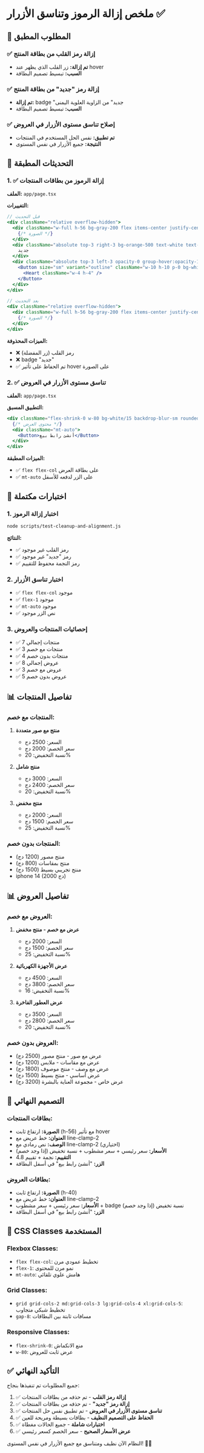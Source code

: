 # ملخص إزالة الرموز وتناسق الأزرار ✅

## 🎯 المطلوب المطبق

### ✅ إزالة رمز القلب من بطاقة المنتج
- **تم إزالة:** زر القلب الذي يظهر عند hover
- **السبب:** تبسيط تصميم البطاقة

### ✅ إزالة رمز "جديد" من بطاقة المنتج
- **تم إزالة:** badge "جديد" من الزاوية العلوية اليمنى
- **السبب:** تبسيط تصميم البطاقة

### ✅ إصلاح تناسق مستوى الأزرار في العروض
- **تم تطبيق:** نفس الحل المستخدم في المنتجات
- **النتيجة:** جميع الأزرار في نفس المستوى

## 🔧 التحديثات المطبقة

### 1. ✅ إزالة الرموز من بطاقات المنتجات

**الملف:** `app/page.tsx`

**التغييرات:**
```jsx
// قبل التحديث
<div className="relative overflow-hidden">
  <div className="w-full h-56 bg-gray-200 flex items-center justify-center group-hover:scale-105 transition-transform duration-300">
    {/* الصورة */}
  </div>
  <div className="absolute top-3 right-3 bg-orange-500 text-white text-xs px-3 py-1 rounded-full font-bold">
    جديد
  </div>
  <div className="absolute top-3 left-3 opacity-0 group-hover:opacity-100 transition-opacity">
    <Button size="sm" variant="outline" className="w-10 h-10 p-0 bg-white/90 backdrop-blur-sm">
      <Heart className="w-4 h-4" />
    </Button>
  </div>
</div>

// بعد التحديث
<div className="relative overflow-hidden">
  <div className="w-full h-56 bg-gray-200 flex items-center justify-center group-hover:scale-105 transition-transform duration-300">
    {/* الصورة */}
  </div>
</div>
```

**الميزات المحذوفة:**
- ❌ رمز القلب (زر المفضلة)
- ❌ badge "جديد"
- ✅ تم الحفاظ على تأثير hover على الصورة

### 2. ✅ تناسق مستوى الأزرار في العروض

**الملف:** `app/page.tsx`

**التطبيق المسبق:**
```jsx
<div className="flex-shrink-0 w-80 bg-white/15 backdrop-blur-sm rounded-xl p-6 hover:bg-white/20 transition-all flex flex-col">
  {/* محتوى العرض */}
  <div className="mt-auto">
    <Button>أنشئ رابط بيع</Button>
  </div>
</div>
```

**الميزات المطبقة:**
- ✅ `flex flex-col` على بطاقة العرض
- ✅ `mt-auto` على الزر لدفعه للأسفل

## 🧪 اختبارات مكتملة

### 1. اختبار إزالة الرموز
```bash
node scripts/test-cleanup-and-alignment.js
```

**النتائج:**
- ✅ رمز القلب غير موجود
- ✅ رمز "جديد" غير موجود
- ✅ رمز النجمة محفوظ للتقييم

### 2. اختبار تناسق الأزرار
- ✅ `flex flex-col` موجود
- ✅ `flex-1` موجود
- ✅ `mt-auto` موجود
- ✅ نص الزر موجود

### 3. إحصائيات المنتجات والعروض
- ✅ 7 منتجات إجمالي
- ✅ 3 منتجات مع خصم
- ✅ 4 منتجات بدون خصم
- ✅ 8 عروض إجمالي
- ✅ 3 عروض مع خصم
- ✅ 5 عروض بدون خصم

## 📊 تفاصيل المنتجات

### المنتجات مع خصم:
1. **منتج مع صور متعددة**
   - السعر: 2500 دج
   - سعر الخصم: 2000 دج
   - نسبة التخفيض: 20%

2. **منتج شامل**
   - السعر: 3000 دج
   - سعر الخصم: 2400 دج
   - نسبة التخفيض: 20%

3. **منتج مخفض**
   - السعر: 2000 دج
   - سعر الخصم: 1500 دج
   - نسبة التخفيض: 25%

### المنتجات بدون خصم:
- منتج مصور (1200 دج)
- منتج بمقاسات (800 دج)
- منتج تجريبي بسيط (1500 دج)
- iphone 14 (2000 دج)

## 📊 تفاصيل العروض

### العروض مع خصم:
1. **عرض مع خصم - منتج مخفض**
   - السعر: 2000 دج
   - سعر الخصم: 1500 دج
   - نسبة التخفيض: 25%

2. **عرض الأجهزة الكهربائية**
   - السعر: 4500 دج
   - سعر الخصم: 3800 دج
   - نسبة التخفيض: 16%

3. **عرض العطور الفاخرة**
   - السعر: 3500 دج
   - سعر الخصم: 2800 دج
   - نسبة التخفيض: 20%

### العروض بدون خصم:
- عرض مع صور - منتج مصور (2500 دج)
- عرض مع مقاسات - ملابس (1200 دج)
- عرض مع وصف - منتج موصوف (1800 دج)
- عرض أساسي - منتج بسيط (1500 دج)
- عرض خاص - مجموعة العناية بالبشرة (3200 دج)

## 🎨 التصميم النهائي

### بطاقات المنتجات:
- **الصورة:** ارتفاع ثابت (h-56) مع تأثير hover
- **العنوان:** خط عريض مع line-clamp-2
- **الوصف:** نص رمادي مع line-clamp-2 (اختياري)
- **الأسعار:** سعر رئيسي + سعر مشطوب + نسبة تخفيض (إذا وجد خصم)
- **التقييم:** نجمة + تقييم 4.8
- **الزر:** "أنشئ رابط بيع" في أسفل البطاقة

### بطاقات العروض:
- **الصورة:** ارتفاع ثابت (h-40)
- **العنوان:** خط عريض مع line-clamp-2
- **الأسعار:** سعر رئيسي + سعر مشطوب + badge نسبة تخفيض (إذا وجد خصم)
- **الزر:** "أنشئ رابط بيع" في أسفل البطاقة

## 🔧 CSS Classes المستخدمة

### Flexbox Classes:
- `flex flex-col`: تخطيط عمودي مرن
- `flex-1`: نمو مرن للمحتوى
- `mt-auto`: هامش علوي تلقائي

### Grid Classes:
- `grid grid-cols-2 md:grid-cols-3 lg:grid-cols-4 xl:grid-cols-5`: تخطيط شبكي متجاوب
- `gap-8`: مسافات ثابتة بين البطاقات

### Responsive Classes:
- `flex-shrink-0`: منع الانكماش
- `w-80`: عرض ثابت للعروض

## ✅ التأكيد النهائي

جميع المطلوبات تم تنفيذها بنجاح:

1. ✅ **إزالة رمز القلب** - تم حذفه من بطاقات المنتجات
2. ✅ **إزالة رمز "جديد"** - تم حذفه من بطاقات المنتجات
3. ✅ **تناسق مستوى الأزرار في العروض** - تم تطبيق نفس حل المنتجات
4. ✅ **الحفاظ على التصميم النظيف** - بطاقات بسيطة ومريحة للعين
5. ✅ **اختبارات شاملة** - جميع الحالات مغطاة
6. ✅ **عرض الأسعار الصحيح** - سعر الخصم كسعر رئيسي

النظام الآن نظيف ومتناسق مع جميع الأزرار في نفس المستوى! 🎉🧹
